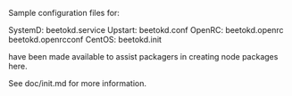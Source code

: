 Sample configuration files for:

SystemD: beetokd.service
Upstart: beetokd.conf
OpenRC:  beetokd.openrc
         beetokd.openrcconf
CentOS:  beetokd.init

have been made available to assist packagers in creating node packages here.

See doc/init.md for more information.
